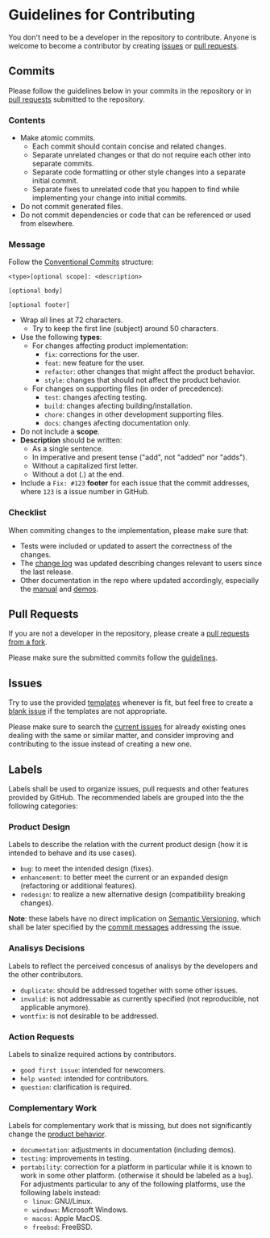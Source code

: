 Guidelines for Contributing
===========================

You don't need to be a developer in the repository to contribute.
Anyone is welcome to become a contributor by creating [issues](#issues) or [pull requests](#pullrequests).

Commits
-------

Please follow the guidelines below in your commits in the repository or in [pull requests](#pullrequests) submitted to the repository.

### Contents

- Make atomic commits.
  - Each commit should contain concise and related changes.
  - Separate unrelated changes or that do not require each other into separate commits.
  - Separate code formatting or other style changes into a separate initial commit.
  - Separate fixes to unrelated code that you happen to find while implementing your change into initial commits.
- Do not commit generated files.
- Do not commit dependencies or code that can be referenced or used from elsewhere.

### Message

Follow the [Conventional Commits](https://conventionalcommits.org/) structure:

```
<type>[optional scope]: <description>

[optional body]

[optional footer]
```

- Wrap all lines at 72 characters.
  - Try to keep the first line (subject) around 50 characters.
- Use the following **types**:
  - For changes affecting product implementation:
    - `fix`: corrections for the user.
    - `feat`: new feature for the user.
    - `refactor`: other changes that might affect the product behavior.
    - `style`: changes that should not affect the product behavior.
  - For changes on supporting files (in order of precedence):
    - `test`: changes afecting testing.
    - `build`: changes afecting building/installation.
    - `chore`: changes in other development supporting files.
    - `docs`: changes afecting documentation only.
- Do not include a **scope**.
- **Description** should be written:
  - As a single sentence.
  - In imperative and present tense ("add", not "added" nor "adds").
  - Without a capitalized first letter.
  - Without a dot (.) at the end.
- Include a `Fix: #123` **footer** for each issue that the commit addresses,
where `123` is a issue number in GitHub.

### Checklist

When commiting changes to the implementation,
please make sure that:

- Tests were included or updated to assert the correctness of the changes.
- The [change log](changelog.md) was updated describing changes relevant to users since the last release.
- Other documentation in the repo where updated accordingly, especially the [manual](manual.md) and [demos](../demo).

Pull Requests
-------------

If you are not a developer in the repository,
please create a [pull requests from a fork](https://docs.github.com/en/github/collaborating-with-pull-requests/proposing-changes-to-your-work-with-pull-requests/creating-a-pull-request-from-a-fork).

Please make sure the submitted commits follow the [guidelines](#commits).

Issues
------

Try to use the provided [templates](https://github.com/renatomaia/coutil/issues/new/choose) whenever is fit,
but feel free to create a [blank issue](https://github.com/renatomaia/coutil/issues/new) if the templates are not appropriate.

Please make sure to search the [current issues](https://www.github.com/renatomaia/coutil/issues) for already existing ones dealing with the same or similar matter,
and consider improving and contributing to the issue instead of creating a new one.

Labels
------

Labels shall be used to organize issues, pull requests and other features provided by GitHub.
The recommended labels are grouped into the the following categories:

### Product Design

Labels to describe the relation with the current product design
(how it is intended to behave and its use cases).

- `bug`: to meet the intended design (fixes).
- `enhancement`: to better meet the current or an expanded design (refactoring or additional features).
- `redesign`: to realize a new alternative design (compatibility breaking changes).

**Note**: these labels have no direct implication on [Semantic Versioning](https://semver.org/spec/v2.0.0.html),
which shall be later specified by the [commit messages](#messages) addressing the issue.

### Analisys Decisions

Labels to reflect the perceived concesus of analisys by the developers and the other contributors.

- `duplicate`: should be addressed together with some other issues.
- `invalid`: is not addressable as currently specified (not reproducible, not applicable anymore).
- `wontfix`: is not desirable to be addressed.

### Action Requests

Labels to sinalize required actions by contributors.

- `good first issue`: intended for newcomers.
- `help wanted`: intended for contributors.
- `question`: clarification is required.

### Complementary Work

Labels for complementary work that is missing,
but does not significantly change the [product behavior](#productdesign).

- `documentation`: adjustments in documentation (including demos).
- `testing`: improvements in testing.
- `portability`: correction for a platform in particular while it is known to work in some other platform.
(otherwise it should be labeled as a `bug`).
For adjustments particular to any of the following platforms,
use the following labels instead:
	- `linux`: GNU/Linux.
	- `windows`: Microsoft Windows.
	- `macos`: Apple MacOS.
	- `freebsd`: FreeBSD.
